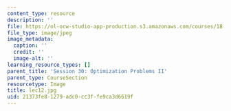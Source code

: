 ```yaml
---
content_type: resource
description: ''
file: https://ol-ocw-studio-app-production.s3.amazonaws.com/courses/18-01sc-single-variable-calculus-fall-2010/21373fe81279adc0cc3ffe9ca3d6619f_lec12.jpg
file_type: image/jpeg
image_metadata:
  caption: ''
  credit: ''
  image-alt: ''
learning_resource_types: []
parent_title: 'Session 30: Optimization Problems II'
parent_type: CourseSection
resourcetype: Image
title: lec12.jpg
uid: 21373fe8-1279-adc0-cc3f-fe9ca3d6619f
---
```

